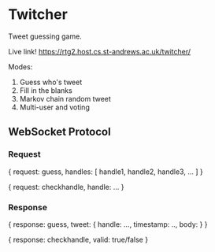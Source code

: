 # Twitcher
Tweet guessing game.

Live link! https://rtg2.host.cs.st-andrews.ac.uk/twitcher/

Modes:
  1. Guess who's tweet
  2. Fill in the blanks
  3. Markov chain random tweet
  4. Multi-user and voting

## WebSocket Protocol

### Request

{
  request: guess,
  handles: [
    handle1,
    handle2,
    handle3,
    ...
  ]
}

{
  request: checkhandle,
  handle: ...
}

### Response

{
  response: guess,
  tweet: {
    handle: ...,
    timestamp: ..,
    body:
   }
}


{
  response: checkhandle,
  valid: true/false
}

